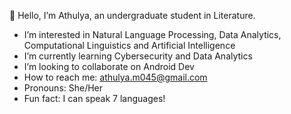 👋 Hello, I’m Athulya, an undergraduate student in Literature.

- I’m interested in Natural Language Processing, Data Analytics, Computational Linguistics and Artificial Intelligence
- I’m currently learning Cybersecurity and Data Analytics
- I’m looking to collaborate on Android Dev
- How to reach me: athulya.m045@gmail.com
- Pronouns: She/Her
- Fun fact: I can speak 7 languages!

<!---
lagrimoso/lagrimoso is a ✨ special ✨ repository because its `README.md` (this file) appears on your GitHub profile.
You can click the Preview link to take a look at your changes.
--->
